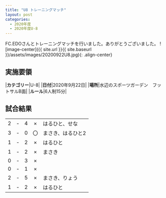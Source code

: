 ```yaml
---
title: "U8 トレーニングマッチ"
layout: post
categories:
  - 2020年度
  - 2020年度U-8
---
```


FC.EDOさんとトレーニングマッチを行いました。ありがとうございました。
![image-center]({{ site.url }}{{ site.baseurl }}/assets/images/20200922U8.jpg){: .align-center}

## 実施要領

|**カテゴリー**|U-8|
|**日付**|2020年9月22日|
|**場所**|水辺のスポーツガーデン　フットサルB面|
|**ルール**|6人制15分|


## 試合結果

|    |   |    |         |    |
|:--:|:-:|:--:|:--:|:--------|
|    2| - |   4|×|はるひと、せな|
|    3| - |   0|〇|まさき、はるひと2|
|    1| - |   2|×|はるひと|
|    1| - |   2|×|まさき|
|    0| - |   3|×||
|    0| - |   1|×||
|    2| - |   5|×|まさき、りょう|
|    1| - |   2|×|はるひと|
